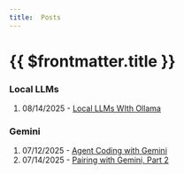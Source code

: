 ```yaml
---
title:  Posts
---
```


# {{ $frontmatter.title }}

### Local LLMs

1. 08/14/2025 - [Local LLMs WIth Ollama](posts/2025-08-14_Local%20LLM%20With%20Ollama.md)

### Gemini

1. 07/12/2025 - [Agent Coding with Gemini](posts/2025-07-12_Coding%20With%20Gemini.md)
2. 07/14/2025 - [Pairing with Gemini, Part 2](posts/2025-07-14_Bookmarks%20Part%202.md)